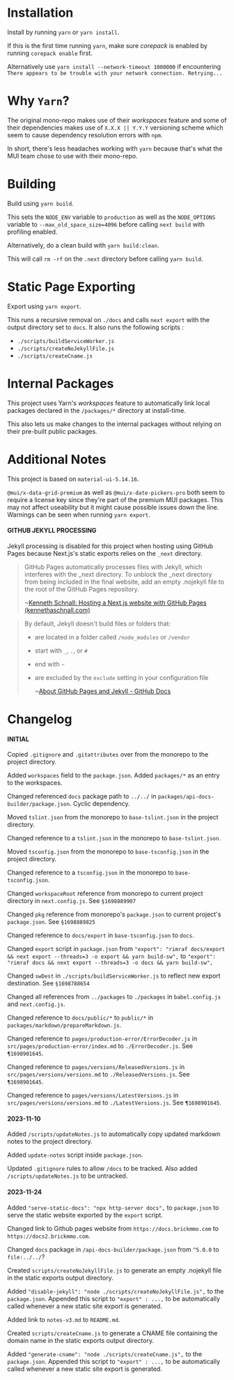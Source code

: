 # Installation
Install by running `yarn` or `yarn install`.
  
If this is the first time running `yarn`, make sure *corepack* is enabled by running `corepack enable` first.
  
  
Alternatively use `yarn install --network-timeout 1000000` if encountering `There appears to be trouble with your network connection. Retrying...`
  
  
# Why `Yarn`?
The original mono-repo makes use of their *workspaces* feature and some of their dependencies makes use of `X.X.X || Y.Y.Y` versioning scheme which seem to cause dependency resolution errors with `npm`.
  
  
In short, there's less headaches working with `yarn` because that's what the MUI team chose to use with their mono-repo.
  
  
# Building
Build using `yarn build`. 
  
This sets the `NODE_ENV` variable to `production` as well as the `NODE_OPTIONS` variable to `--max_old_space_size=4096` before calling `next build` with profiling enabled.
  
  
Alternatively, do a clean build with `yarn build:clean`.
  
This will call `rm -rf` on the `.next` directory before calling `yarn build`.
  
  
# Static Page Exporting
Export using `yarn export`. 
  
This runs a recursive removal on `./docs` and calls `next export` with the output directory set to `docs`. It also runs the following scripts :
- `./scripts/buildServiceWorker.js` 
- `./scripts/createNoJekyllFile.js`
- `./scripts/createCname.js`
  
  
# Internal Packages
This project uses Yarn's *workspaces* feature to automatically link local packages declared in the `/packages/*` directory at install-time. 
  
This also lets us make changes to the internal packages without relying on their pre-built public packages.
  
  
# Additional Notes
This project is based on `material-ui-5.14.16`.
  
`@mui/x-data-grid-premium` as well as `@mui/x-date-pickers-pro` both seem to require a license key since they're part of the premium MUI packages. This may not affect useability but it might cause possible issues down the line. Warnings can be seen when running `yarn export`.
  
#### GITHUB JEKYLL PROCESSING
Jekyll processing is disabled for this project when hosting using GitHub Pages because Next.js's static exports relies on the `_next` directory.
  
>GitHub Pages automatically processes files with Jekyll, which interferes with the \_next directory. To unblock the \_next directory from being included in the final website, add an empty .nojekyll file to the root of the GitHub Pages repository.
>
>~[Kenneth Schnall: Hosting a Next.js website with GitHub Pages (kennethaschnall.com)](https://kennethaschnall.com/posts/hosting-a-nextjs-website-with-github-pages)
  
  
>By default, Jekyll doesn't build files or folders that:
> - are located in a folder called `/node_modules` or `/vendor`
> - start with `_`, `.`, or `#`
> - end with `~`
> - are excluded by the `exclude` setting in your configuration file
>   
>   ~[About GitHub Pages and Jekyll - GitHub Docs](https://docs.github.com/en/pages/setting-up-a-github-pages-site-with-jekyll/about-github-pages-and-jekyll)
  
  
# Changelog
#### INITIAL
Copied `.gitignore` and `.gitattributes` over from the monorepo to the project directory.

Added `workspaces` field to the `package.json`. Added `packages/*` as an entry to the workspaces.

Changed referenced `docs` package path to `../../` in `packages/api-docs-builder/package.json`. Cyclic dependency.

Moved `tslint.json` from the monorepo to `base-tslint.json` in the project directory.

Changed reference to a `tslint.json` in the monorepo to `base-tslint.json`.

Moved `tsconfig.json` from the monorepo to `base-tsconfig.json` in the project directory.

Changed reference to a `tsconfig.json` in the monorepo to `base-tsconfig.json`.

Changed `workspaceRoot` reference from monorepo to current project directory in `next.config.js`. See `§1698889907`

Changed `pkg` reference from monorepo's `package.json` to current project's `package.json`. See `§1698889825`

Changed reference to `docs/export` in `base-tsconfig.json` to `docs`.

Changed `export` script in `package.json` from 
`"export": "rimraf docs/export && next export --threads=3 -o export && yarn build-sw",` to 
`"export": "rimraf docs && next export --threads=3 -o docs && yarn build-sw",`

Changed `swDest` in `./scripts/buildServiceWorker.js` to reflect new export destination. See `§1698788654`

Changed all references from `../packages` to `./packages` in `babel.config.js` and `next.config.js`.

Changed reference to `docs/public/*` to `public/*` in `packages/markdown/prepareMarkdown.js`.

Changed reference to `pages/production-error/ErrorDecoder.js` in `src/pages/production-error/index.md` to `./ErrorDecoder.js`. See `¶1698901645`.

Changed reference to `pages/versions/ReleasedVersions.js` in `src/pages/versions/versions.md` to `./ReleasedVersions.js`. See `¶1698901645`.

Changed reference to `pages/versions/LatestVersions.js` in `src/pages/versions/versions.md` to `./LatestVersions.js`. See `¶1698901645`.
  
  
#### 2023-11-10
Added `/scripts/updateNotes.js` to automatically copy updated markdown notes to the project directory.

Added `update-notes` script inside `package.json`.

Updated `.gitignore` rules to allow `/docs` to be tracked. Also added `/scripts/updateNotes.js` to be untracked.
  
  
#### 2023-11-24
Added `"serve-static-docs": "npx http-server docs",` to `package.json` to serve the static website exported by the `export` script.

Changed link to Github pages website from `https://docs.brickmmo.com` to `https://docs2.brickmmo.com`.

Changed `docs` package in `/api-docs-builder/package.json` from `^5.0.0` to `file:../../`?

Created `scripts/createNoJekyllFile.js` to generate an empty .nojekyll file in the static exports output directory.

Added `"disable-jekyll": "node ./scripts/createNoJekyllFile.js",` to the `package.json`. Appended this script to `"export" : ...,` to be automatically called whenever a new static site export is generated.

Added link to `notes-v3.md` to `README.md`.

Created `scripts/createCname.js` to generate a CNAME file containing the domain name in the static exports output directory.

Added `"generate-cname": "node ./scripts/createCname.js",` to the `package.json`. Appended this script to `"export" : ...,` to be automatically called whenever a new static site export is generated.